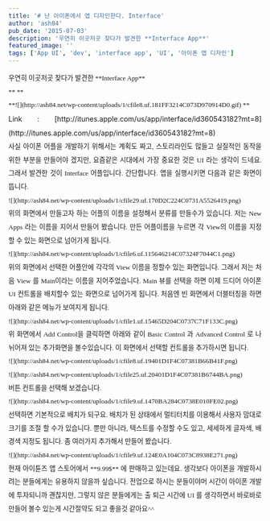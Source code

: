 ```yaml
---
title: '# 난 아이폰에서 앱 디자인한다. Interface'
author: 'ash84'
pub_date: '2015-07-03'
description: '우연히 이곳저곳 찾다가 발견한 **Interface App**'
featured_image: ''
tags: ['App UI', 'dev', 'interface app', 'UI', '아이폰 앱 디자인']
---
```



<div style="text-align: justify; line-height: 2; "></div><div style="text-align: justify; line-height: 2; "><span style="font-size: 10pt; "><span style="font-family: Dotum; ">우연히 이곳저곳 찾다가 발견한 **Interface App**</span></span></div><div style="text-align: justify; line-height: 2; "><span style="font-size: 10pt; "><span style="font-family: Dotum; ">**  
**</span></span></div><div style="text-align: justify; line-height: 2; "><span style="font-size: 10pt; "><span style="font-family: Dotum; ">**![](http://ash84.net/wp-content/uploads/1/cfile8.uf.181FF3214C073D970914D0.gif)  
**</span></span></div><div style="text-align: justify; line-height: 2; "></div><div style="text-align: justify; line-height: 2; "> Link : [http://itunes.apple.com/us/app/interface/id360543182?mt=8](http://itunes.apple.com/us/app/interface/id360543182?mt=8)</div><div style="text-align: justify; line-height: 2; "></div><div style="text-align: justify; line-height: 2; "><span style="font-size: 10pt; "><span style="font-family: Dotum; ">사실 아이폰 어플을 개발하기 위해서는 계획도 짜고, 스토리라인도 많들고 실질적인 동작을 위한 부분을 만들어야 겠지만, 요즘같은 시대에서 가장 중요한 것은 UI 라는 생각이 드네요. 그래서 발견한 것이 Interface 어플입니다. 간단합니다. 앱을 실행시키면 다음과 같은 화면이 뜹니다. </span></span></div><div style="text-align: justify; line-height: 2; "></div><div style="line-height: 2; "><span style="font-size: 10pt; "><span style="font-family: Dotum; ">![](http://ash84.net/wp-content/uploads/1/cfile29.uf.170D2C224C0731A5526419.png)</span></span><div style="text-align: justify;"></div></div><div style="text-align: justify; line-height: 2; "><span style="font-size: 10pt; "><span style="font-family: Dotum; ">위의 화면에서 만들고자 하는 어플의 이름을 설정해서 분류를 만들수가 있습니다. 저는 New Apps 라는 이름을 지어서 만들어 봤습니다. 만든 어플이름을 누르면 각 View의 이름을 지정할 수 있는 화면으로 넘어가게 됩니다. </span></span></div><div style="text-align: justify; line-height: 2; "></div><div style="text-align: justify; line-height: 2; "></div><div style="line-height: 2; "><span style="font-size: 10pt; "><span style="font-family: Dotum; ">![](http://ash84.net/wp-content/uploads/1/cfile6.uf.115646214C07324F7044C1.png)</span></span><div style="text-align: justify;"></div></div><div style="text-align: justify; line-height: 2; "><span style="font-size: 10pt; "><span style="font-family: Dotum; ">위의 화면에서 선택한 어플안에 각각의 View 이름을 정할수 있는 화면입니다. 그래서 저는 처음 View 를 Main이라는 이름을 지어주었습니다. Main 뷰를 선택을 하면 이제 드디어 아이폰 UI 컨트롤을 배치할수 있는 화면으로 넘어가게 됩니다. 처음엔 빈 화면에서 더블터칭을 하면 아래와 같은 메뉴가 보여지게 됩니다. </span></span></div><div style="text-align: justify; line-height: 2; "></div><div style="line-height: 2; "><span style="font-size: 10pt; "><span style="font-family: Dotum; ">![](http://ash84.net/wp-content/uploads/1/cfile1.uf.15465D204C0737C71F133C.png)</span></span><div style="text-align: justify;"></div></div><div style="text-align: justify; line-height: 2; "><span style="font-size: 10pt; "><span style="font-family: Dotum; ">위 화면에서 Add Control을 클릭하면 아래와 같이 Basic Control 과 Advanced Control 로 나뉘어져 있는 추가화면을 볼수있습니다. 이 화면에서 선택할 컨트롤을 추가하시면 됩니다. </span></span></div><div style="text-align: justify; line-height: 2; "></div><div style="line-height: 2; "><span style="font-size: 10pt; "><span style="font-family: Dotum; ">![](http://ash84.net/wp-content/uploads/1/cfile8.uf.19401D1F4C07381B66B41F.png)</span></span></div><div style="line-height: 2; "><div style="text-align: justify;"></div><span style="font-size: 10pt; "><span style="font-family: Dotum; ">![](http://ash84.net/wp-content/uploads/1/cfile25.uf.20401D1F4C07381B6744BA.png)</span></span>

<div style="text-align: justify;"></div></div><div style="text-align: justify; line-height: 2; "></div><div style="text-align: justify; line-height: 2; "><span style="font-size: 10pt; "><span style="font-family: Dotum; ">버튼 컨트롤을 선택해 보겠습니다. </span></span></div><div style="text-align: justify; line-height: 2; "></div><div style="line-height: 2; "><div style="text-align: justify;"></div><span style="font-size: 10pt; "><span style="font-family: Dotum; ">![](http://ash84.net/wp-content/uploads/1/cfile9.uf.1470BA284C0738E010FE02.png)</span></span>

<div style="text-align: justify;"></div></div><div style="text-align: justify; line-height: 2; "></div><div style="text-align: justify; line-height: 2; "><span style="font-size: 10pt; "><span style="font-family: Dotum; ">선택하면 기본적으로 배치가 되구요. 배치가 된 상태에서 멀티터치를 이용해서 사용자 맘대로 크기를 조절 할 수가 있습니다. 뿐만 아니라, 텍스트를 수정할 수도 있고, 세세하게 글자색, 배경색 지정도 됩니다. 좀 여러가지 추가해서 만들어 봤습니다. </span></span></div><div style="text-align: justify; line-height: 2; "></div><div style="text-align: justify; line-height: 2; "></div><div style="line-height: 2; "><span style="font-size: 10pt; "><span style="font-family: Dotum; ">![](http://ash84.net/wp-content/uploads/1/cfile9.uf.124E0A104C073C8938E271.png)</span></span><div style="text-align: justify;"></div></div><div style="text-align: justify; line-height: 2; "></div><div style="text-align: justify; line-height: 2; "><span style="font-size: 10pt; "><span style="font-family: Dotum; ">현재 아이튠즈 앱 스토어에서 **9.99$** 에 판매하고 있는데요. 생각보다 아이폰을 개발하시려는 분들에게는 유용하지 않을까 싶습니다. 전업으로 하시는 분들이야머 시간이 아이폰 개발에 투자되니까 괜찮지만, 그렇지 않은 분들에게는 출 퇴근 시간에 UI 를 생각하면서 바로바로 만들어 볼수 있는게 시간절약도 되고 좋을것 같아요^^ </span></span></div>

